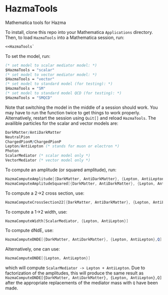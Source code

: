 # HazmaTools
Mathematica tools for Hazma

To install, clone this repo into your Mathematica `Applications` directory. Then, to load `HazmaTools` into a Mathematica session, run:

```Mathematica
<<HazmaTools`
```

To set the model, run:

```mathematica
(* set model to scalar mediator model: *)
$HazmaTools = "scalar"
(* set model to vector mediator model: *)
$HazmaTools = "vector"
(* set model to standard model (for testing): *)
$HazmaTools = "SM"
(* set model to standard model QCD (for testing): *)
$HazmaTools = "SMQCD"
```

Note that switching the model in the middle of a session should work. You may have to run the function twice to get things to work properly. Alternatively, restart the session using `Quit[]` and reload `HazmaTools`. The availible particles for the scalar and vector models are: 

```mathematica
DarkMatter/AntiDarkMatter
NeutralPion
ChargedPionM/ChargedPionP
Lepton/AntiLepton (* stands for muon or electron *)
Photon
ScalarMediator (* scalar model only *)
VectorMediator (* vector model only *)
```

To compute an amplitude (or squared amplitude), run:

```mathematica
HazmaComputeAmplitude[{DarkMatter, AntiDarkMatter}, {Lepton, AntiLepton}, IncomingMomenta -> {px, pxbar}, OutgoingMomenta -> {pl, plbar}]
HazmaComputeAmplitudeSquared[{DarkMatter, AntiDarkMatter}, {Lepton, AntiLepton}, IncomingMomenta -> {px, pxbar}, OutgoingMomenta -> {pl, plbar}]
```

To compute a 2->2 cross section, use:

```mathematica
HazmaComputeCrossSection22[{DarkMatter, AntiDarkMatter}, {Lepton, AntiLepton}, Q]
```

To compute a 1->2 width, use:

```mathematica
HazmaComputeWidth[ScalarMediator, {Lepton, AntiLepton}]
```

To compute dNdE, use:

```mathematica
HazmaComputeDNDE[{DarkMatter, AntiDarkMatter}, {Lepton, AntiLepton},Q]
```

Alternatively, one can use:

```mathematica
HazmaComputeDNDE[{Lepton, AntiLepton}]
```

which will compute `ScalarMediator -> Lepton + AntiLepton`. Due to factorization of the amplitudes, this will produce the same result as `HazmaComputeDNDE[{DarkMatter, AntiDarkMatter}, {Lepton, AntiLepton},Q]` after the appropriate replacements of the mediator mass with `Q` have been made.
